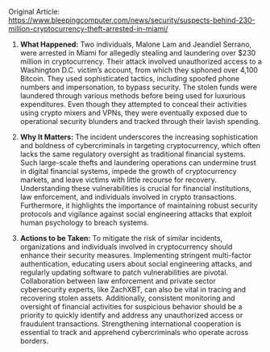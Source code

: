 Original Article: https://www.bleepingcomputer.com/news/security/suspects-behind-230-million-cryptocurrency-theft-arrested-in-miami/

1. **What Happened:**
Two individuals, Malone Lam and Jeandiel Serrano, were arrested in Miami for allegedly stealing and laundering over $230 million in cryptocurrency. Their attack involved unauthorized access to a Washington D.C. victim’s account, from which they siphoned over 4,100 Bitcoin. They used sophisticated tactics, including spoofed phone numbers and impersonation, to bypass security. The stolen funds were laundered through various methods before being used for luxurious expenditures. Even though they attempted to conceal their activities using crypto mixers and VPNs, they were eventually exposed due to operational security blunders and tracked through their lavish spending.

2. **Why It Matters:**
The incident underscores the increasing sophistication and boldness of cybercriminals in targeting cryptocurrency, which often lacks the same regulatory oversight as traditional financial systems. Such large-scale thefts and laundering operations can undermine trust in digital financial systems, impede the growth of cryptocurrency markets, and leave victims with little recourse for recovery. Understanding these vulnerabilities is crucial for financial institutions, law enforcement, and individuals involved in crypto transactions. Furthermore, it highlights the importance of maintaining robust security protocols and vigilance against social engineering attacks that exploit human psychology to breach systems.

3. **Actions to be Taken:**
To mitigate the risk of similar incidents, organizations and individuals involved in cryptocurrency should enhance their security measures. Implementing stringent multi-factor authentication, educating users about social engineering attacks, and regularly updating software to patch vulnerabilities are pivotal. Collaboration between law enforcement and private sector cybersecurity experts, like ZachXBT, can also be vital in tracing and recovering stolen assets. Additionally, consistent monitoring and oversight of financial activities for suspicious behavior should be a priority to quickly identify and address any unauthorized access or fraudulent transactions. Strengthening international cooperation is essential to track and apprehend cybercriminals who operate across borders.